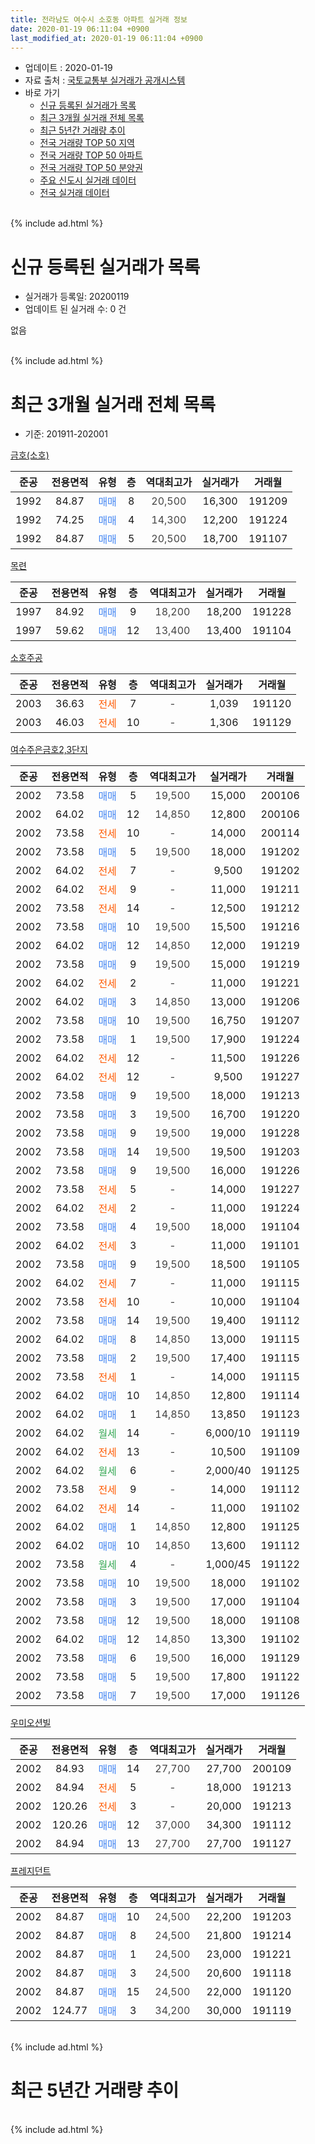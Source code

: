 ```yaml
---
title: 전라남도 여수시 소호동 아파트 실거래 정보
date: 2020-01-19 06:11:04 +0900
last_modified_at: 2020-01-19 06:11:04 +0900
---
```


* 업데이트 : 2020-01-19
* 자료 출처 : [국토교통부 실거래가 공개시스템](http://rt.molit.go.kr)
* 바로 가기
    * [신규 등록된 실거래가 목록](#신규-등록된-실거래가-목록)
    * [최근 3개월 실거래 전체 목록](#최근-3개월-실거래-전체-목록)
    * [최근 5년간 거래량 추이](#최근-5년간-거래량-추이)
    * [전국 거래량 TOP 50 지역](https://apt-info.github.io/apt-trade-info/최근-3개월-전국에서-가장-거래가-많이-발생한-지역)
    * [전국 거래량 TOP 50 아파트](https://apt-info.github.io/apt-trade-info/최근-3개월-전국에서-가장-거래가-많이-발생한-아파트)
    * [전국 거래량 TOP 50 분양권](https://apt-info.github.io/apt-trade-info/최근-3개월-전국에서-가장-거래가-많이-발생한-분양권)
    * [주요 신도시 실거래 데이터](https://apt-info.github.io/apt-trade-info/주요-신도시)
    * [전국 실거래 데이터](https://apt-info.github.io/apt-trade-info/전국)
<br>
{% include ad.html %}
<br>

# 신규 등록된 실거래가 목록
* 실거래가 등록일: 20200119
* 업데이트 된 실거래 수: 0 건

없음

<br>
{% include ad.html %}
<br>

# 최근 3개월 실거래 전체 목록
* 기준: 201911-202001


[금호(소호)](https://search.naver.com/search.naver?query=%EC%A0%84%EB%9D%BC%EB%82%A8%EB%8F%84+%EC%97%AC%EC%88%98%EC%8B%9C+%EC%86%8C%ED%98%B8%EB%8F%99+%EA%B8%88%ED%98%B8%28%EC%86%8C%ED%98%B8%29)

|준공|전용면적|유형|층|역대최고가|실거래가|거래월|
|:---:|:---:|:---:|:---:|:---:|:---:|:---:|
|1992|84.87|<span style="color:#4285f3">매매</span>|8|<span style="color:#444444">20,500</span>|16,300|191209|
|1992|74.25|<span style="color:#4285f3">매매</span>|4|<span style="color:#444444">14,300</span>|12,200|191224|
|1992|84.87|<span style="color:#4285f3">매매</span>|5|<span style="color:#444444">20,500</span>|18,700|191107|

[목련](https://search.naver.com/search.naver?query=%EC%A0%84%EB%9D%BC%EB%82%A8%EB%8F%84+%EC%97%AC%EC%88%98%EC%8B%9C+%EC%86%8C%ED%98%B8%EB%8F%99+%EB%AA%A9%EB%A0%A8)

|준공|전용면적|유형|층|역대최고가|실거래가|거래월|
|:---:|:---:|:---:|:---:|:---:|:---:|:---:|
|1997|84.92|<span style="color:#4285f3">매매</span>|9|<span style="color:#444444">18,200</span>|18,200|191228|
|1997|59.62|<span style="color:#4285f3">매매</span>|12|<span style="color:#444444">13,400</span>|13,400|191104|

[소호주공](https://search.naver.com/search.naver?query=%EC%A0%84%EB%9D%BC%EB%82%A8%EB%8F%84+%EC%97%AC%EC%88%98%EC%8B%9C+%EC%86%8C%ED%98%B8%EB%8F%99+%EC%86%8C%ED%98%B8%EC%A3%BC%EA%B3%B5)

|준공|전용면적|유형|층|역대최고가|실거래가|거래월|
|:---:|:---:|:---:|:---:|:---:|:---:|:---:|
|2003|36.63|<span style="color:#ff5a00">전세</span>|7|<span style="color:#444444">-</span>|1,039|191120|
|2003|46.03|<span style="color:#ff5a00">전세</span>|10|<span style="color:#444444">-</span>|1,306|191129|

[여수주은금호2,3단지](https://search.naver.com/search.naver?query=%EC%A0%84%EB%9D%BC%EB%82%A8%EB%8F%84+%EC%97%AC%EC%88%98%EC%8B%9C+%EC%86%8C%ED%98%B8%EB%8F%99+%EC%97%AC%EC%88%98%EC%A3%BC%EC%9D%80%EA%B8%88%ED%98%B82%2C3%EB%8B%A8%EC%A7%80)

|준공|전용면적|유형|층|역대최고가|실거래가|거래월|
|:---:|:---:|:---:|:---:|:---:|:---:|:---:|
|2002|73.58|<span style="color:#4285f3">매매</span>|5|<span style="color:#444444">19,500</span>|15,000|200106|
|2002|64.02|<span style="color:#4285f3">매매</span>|12|<span style="color:#444444">14,850</span>|12,800|200106|
|2002|73.58|<span style="color:#ff5a00">전세</span>|10|<span style="color:#444444">-</span>|14,000|200114|
|2002|73.58|<span style="color:#4285f3">매매</span>|5|<span style="color:#444444">19,500</span>|18,000|191202|
|2002|64.02|<span style="color:#ff5a00">전세</span>|7|<span style="color:#444444">-</span>|9,500|191202|
|2002|64.02|<span style="color:#ff5a00">전세</span>|9|<span style="color:#444444">-</span>|11,000|191211|
|2002|73.58|<span style="color:#ff5a00">전세</span>|14|<span style="color:#444444">-</span>|12,500|191212|
|2002|73.58|<span style="color:#4285f3">매매</span>|10|<span style="color:#444444">19,500</span>|15,500|191216|
|2002|64.02|<span style="color:#4285f3">매매</span>|12|<span style="color:#444444">14,850</span>|12,000|191219|
|2002|73.58|<span style="color:#4285f3">매매</span>|9|<span style="color:#444444">19,500</span>|15,000|191219|
|2002|64.02|<span style="color:#ff5a00">전세</span>|2|<span style="color:#444444">-</span>|11,000|191221|
|2002|64.02|<span style="color:#4285f3">매매</span>|3|<span style="color:#444444">14,850</span>|13,000|191206|
|2002|73.58|<span style="color:#4285f3">매매</span>|10|<span style="color:#444444">19,500</span>|16,750|191207|
|2002|73.58|<span style="color:#4285f3">매매</span>|1|<span style="color:#444444">19,500</span>|17,900|191224|
|2002|64.02|<span style="color:#ff5a00">전세</span>|12|<span style="color:#444444">-</span>|11,500|191226|
|2002|64.02|<span style="color:#ff5a00">전세</span>|12|<span style="color:#444444">-</span>|9,500|191227|
|2002|73.58|<span style="color:#4285f3">매매</span>|9|<span style="color:#444444">19,500</span>|18,000|191213|
|2002|73.58|<span style="color:#4285f3">매매</span>|3|<span style="color:#444444">19,500</span>|16,700|191220|
|2002|73.58|<span style="color:#4285f3">매매</span>|9|<span style="color:#444444">19,500</span>|19,000|191228|
|2002|73.58|<span style="color:#4285f3">매매</span>|14|<span style="color:#444444">19,500</span>|19,500|191203|
|2002|73.58|<span style="color:#4285f3">매매</span>|9|<span style="color:#444444">19,500</span>|16,000|191226|
|2002|73.58|<span style="color:#ff5a00">전세</span>|5|<span style="color:#444444">-</span>|14,000|191227|
|2002|64.02|<span style="color:#ff5a00">전세</span>|2|<span style="color:#444444">-</span>|11,000|191224|
|2002|73.58|<span style="color:#4285f3">매매</span>|4|<span style="color:#444444">19,500</span>|18,000|191104|
|2002|64.02|<span style="color:#ff5a00">전세</span>|3|<span style="color:#444444">-</span>|11,000|191101|
|2002|73.58|<span style="color:#4285f3">매매</span>|9|<span style="color:#444444">19,500</span>|18,500|191105|
|2002|64.02|<span style="color:#ff5a00">전세</span>|7|<span style="color:#444444">-</span>|11,000|191115|
|2002|73.58|<span style="color:#ff5a00">전세</span>|10|<span style="color:#444444">-</span>|10,000|191104|
|2002|73.58|<span style="color:#4285f3">매매</span>|14|<span style="color:#444444">19,500</span>|19,400|191112|
|2002|64.02|<span style="color:#4285f3">매매</span>|8|<span style="color:#444444">14,850</span>|13,000|191115|
|2002|73.58|<span style="color:#4285f3">매매</span>|2|<span style="color:#444444">19,500</span>|17,400|191115|
|2002|73.58|<span style="color:#ff5a00">전세</span>|1|<span style="color:#444444">-</span>|14,000|191115|
|2002|64.02|<span style="color:#4285f3">매매</span>|10|<span style="color:#444444">14,850</span>|12,800|191114|
|2002|64.02|<span style="color:#4285f3">매매</span>|1|<span style="color:#444444">14,850</span>|13,850|191123|
|2002|64.02|<span style="color:#34a853">월세</span>|14|<span style="color:#444444">-</span>|6,000/10|191119|
|2002|64.02|<span style="color:#ff5a00">전세</span>|13|<span style="color:#444444">-</span>|10,500|191109|
|2002|64.02|<span style="color:#34a853">월세</span>|6|<span style="color:#444444">-</span>|2,000/40|191125|
|2002|73.58|<span style="color:#ff5a00">전세</span>|9|<span style="color:#444444">-</span>|14,000|191112|
|2002|64.02|<span style="color:#ff5a00">전세</span>|14|<span style="color:#444444">-</span>|11,000|191102|
|2002|64.02|<span style="color:#4285f3">매매</span>|1|<span style="color:#444444">14,850</span>|12,800|191125|
|2002|64.02|<span style="color:#4285f3">매매</span>|10|<span style="color:#444444">14,850</span>|13,600|191112|
|2002|73.58|<span style="color:#34a853">월세</span>|4|<span style="color:#444444">-</span>|1,000/45|191122|
|2002|73.58|<span style="color:#4285f3">매매</span>|10|<span style="color:#444444">19,500</span>|18,000|191102|
|2002|73.58|<span style="color:#4285f3">매매</span>|3|<span style="color:#444444">19,500</span>|17,000|191104|
|2002|73.58|<span style="color:#4285f3">매매</span>|12|<span style="color:#444444">19,500</span>|18,000|191108|
|2002|64.02|<span style="color:#4285f3">매매</span>|12|<span style="color:#444444">14,850</span>|13,300|191102|
|2002|73.58|<span style="color:#4285f3">매매</span>|6|<span style="color:#444444">19,500</span>|16,000|191129|
|2002|73.58|<span style="color:#4285f3">매매</span>|5|<span style="color:#444444">19,500</span>|17,800|191122|
|2002|73.58|<span style="color:#4285f3">매매</span>|7|<span style="color:#444444">19,500</span>|17,000|191126|


<script async src="//pagead2.googlesyndication.com/pagead/js/adsbygoogle.js"></script>
<!-- 기본 -->
<ins class="adsbygoogle"
     style="display:block"
     data-ad-client="ca-pub-1142216861245946"
     data-ad-slot="4805727019"
     data-ad-format="auto"
     data-full-width-responsive="true"></ins>
<script>
(adsbygoogle = window.adsbygoogle || []).push({});
</script>


[우미오션빌](https://search.naver.com/search.naver?query=%EC%A0%84%EB%9D%BC%EB%82%A8%EB%8F%84+%EC%97%AC%EC%88%98%EC%8B%9C+%EC%86%8C%ED%98%B8%EB%8F%99+%EC%9A%B0%EB%AF%B8%EC%98%A4%EC%85%98%EB%B9%8C)

|준공|전용면적|유형|층|역대최고가|실거래가|거래월|
|:---:|:---:|:---:|:---:|:---:|:---:|:---:|
|2002|84.93|<span style="color:#4285f3">매매</span>|14|<span style="color:#444444">27,700</span>|27,700|200109|
|2002|84.94|<span style="color:#ff5a00">전세</span>|5|<span style="color:#444444">-</span>|18,000|191213|
|2002|120.26|<span style="color:#ff5a00">전세</span>|3|<span style="color:#444444">-</span>|20,000|191213|
|2002|120.26|<span style="color:#4285f3">매매</span>|12|<span style="color:#444444">37,000</span>|34,300|191112|
|2002|84.94|<span style="color:#4285f3">매매</span>|13|<span style="color:#444444">27,700</span>|27,700|191127|

[프레지던트](https://search.naver.com/search.naver?query=%EC%A0%84%EB%9D%BC%EB%82%A8%EB%8F%84+%EC%97%AC%EC%88%98%EC%8B%9C+%EC%86%8C%ED%98%B8%EB%8F%99+%ED%94%84%EB%A0%88%EC%A7%80%EB%8D%98%ED%8A%B8)

|준공|전용면적|유형|층|역대최고가|실거래가|거래월|
|:---:|:---:|:---:|:---:|:---:|:---:|:---:|
|2002|84.87|<span style="color:#4285f3">매매</span>|10|<span style="color:#444444">24,500</span>|22,200|191203|
|2002|84.87|<span style="color:#4285f3">매매</span>|8|<span style="color:#444444">24,500</span>|21,800|191214|
|2002|84.87|<span style="color:#4285f3">매매</span>|1|<span style="color:#444444">24,500</span>|23,000|191221|
|2002|84.87|<span style="color:#4285f3">매매</span>|3|<span style="color:#444444">24,500</span>|20,600|191118|
|2002|84.87|<span style="color:#4285f3">매매</span>|15|<span style="color:#444444">24,500</span>|22,000|191120|
|2002|124.77|<span style="color:#4285f3">매매</span>|3|<span style="color:#444444">34,200</span>|30,000|191119|


<br>
{% include ad.html %}
<br>

# 최근 5년간 거래량 추이


<div style="width:100%;">
    <canvas id="deal_progress" height="200"></canvas>
</div>

<script>
new Chart(document.getElementById("deal_progress"), {
    type: 'line',
    data: {
        labels: ['201501','201502','201503','201504','201505','201506','201507','201508','201509','201510','201511','201512','201601','201602','201603','201604','201605','201606','201607','201608','201609','201610','201611','201612','201701','201702','201703','201704','201705','201706','201707','201708','201709','201710','201711','201712','201801','201802','201803','201804','201805','201806','201807','201808','201809','201810','201811','201812','201901','201902','201903','201904','201905','201906','201907','201908','201909','201910','201911','201912','202001'],
        datasets: [{
            label: '매매',
            pointRadius: 1,
            data: [17, 14, 15, 16, 17, 34, 24, 41, 16, 35, 34, 24, 22, 16, 15, 29, 17, 21, 19, 17, 25, 24, 18, 11, 15, 25, 30, 20, 19, 19, 29, 24, 30, 17, 28, 27, 19, 23, 20, 25, 14, 21, 15, 17, 9, 22, 22, 20, 12, 20, 26, 17, 25, 19, 15, 17, 18, 28, 23, 18, 3],
            borderColor: "rgba(255, 201, 14, 1)",
            backgroundColor: "rgba(255, 201, 14, 0.5)",
            fill: false,
            lineTension: 0
        },{
            label: '전월세',
            pointRadius: 1,
            data: [20, 31, 27, 16, 16, 19, 34, 18, 24, 12, 9, 15, 18, 0, 11, 10, 14, 14, 10, 11, 13, 17, 22, 18, 14, 20, 19, 15, 13, 16, 23, 28, 17, 6, 13, 12, 18, 17, 15, 13, 11, 14, 11, 11, 11, 8, 12, 10, 7, 13, 17, 18, 19, 13, 27, 11, 11, 12, 12, 10, 1],
            borderColor: "rgba(0, 141, 185, 1)",
            backgroundColor: "rgba(0, 141, 185, 0.5)",
            fill: false,
            lineTension: 0
        }
        ]
    },
    options: {
        responsive: true,
        title: {
            display: false
        },
        tooltips: {
            mode: 'index',
            intersect: false
        },
        hover: {
            mode: 'nearest',
            intersect: true
        },
        scales: {
            xAxes: [{
                display: true,
                scaleLabel: {
                    display: true,
                    labelString: '년/월'
                }
            }],
            yAxes: [{
                display: true,
                ticks: {
                    suggestedMin: 0,
                },
                scaleLabel: {
                    display: true,
                    labelString: '실거래 수'
                }
            }]
        }
    }
});

</script>


<br>
{% include ad.html %}
<br>

